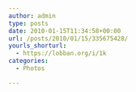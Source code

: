```yaml
---
author: admin
type: posts
date: 2010-01-15T11:34:58+00:00
url: /posts/2010/01/15/335675428/
yourls_shorturl:
  - https://lobban.org/i/1k
categories:
  - Photos

---
```

<div class="figure">
  <img src="https://andy.lobban.org/photo/1280/335675428/1/tumblr_kwadiaifHG1qzrl7b" alt="" />
</div>